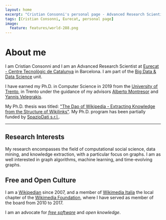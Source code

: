 ```yaml
---
layout: home
excerpt: "Cristian Consonni's personal page - Advanced Research Scientist at Eurecat - Centre Tecnològic de Catalunya"
tags: [Cristian Consonni, Eurecat, personal page]
image:
  feature: features/world-288.png
---
```


# About me

I am Cristian Consonni and I am an Advanced Research Scientist at
[Eurecat - Centre Tecnològic de Catalunya][eurecat] in Barcelona.
I am part of the [Big Data & Data Science][bigdata] unit.

I have earned my Ph.D. in Computer Science in 2019 from the [University of Trento][unitn],
in Trento under the guidance of my advisors [Alberto Montresor][alberto]
and [Yannis Velegrakis][yannis].

My Ph.D. thesis was titled:
["The Dao of Wikipedia - Extracting Knowledge from the Structure of Wikilinks"][phd].
My Ph.D. program has been partially funded by [SpazioDati s.r.l.][spaziodati].

---

## Research Interests

My research encompasses the field of computational social science, data
mining, and knowledge extraction, with a particular focus on graphs.
I am as well interested in graph algorithms, machine learning, and
time-evolving graphs.

## Free and Open Culture

I am a [Wikipedian][wikipedia] since 2007, and a member of
[Wikimedia Italia][wmi] the local chapter of the [Wikimedia Foundation][wmf],
where I have served as member of the board from 2010 to 2017.

I am an advocate for _[free software][fsf]_ and _open knowledge_.

[eurecat]: https://www.eurecat.org/
[bigdata]: https://eurecat.org/en/field-of-knowledge/big-data-data-science/
[unitn]: http://www.unitn.it/
[alberto]: http://cricca.disi.unitn.it/montresor/
[yannis]: https://velgias.github.io/
[spaziodati]: https://spaziodati.eu/
[phd]: https://iris.unitn.it/handle/11572/243097
[wikipedia]: https://it.wikipedia.org/wiki/Utente:CristianCantoro
[wmi]: https://www.wikimedia.it/
[wmf]: http://www.wikimediafoundation.org/
[fsf]: http://www.fsf.org/
